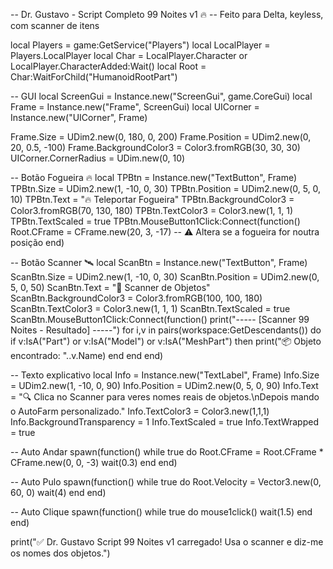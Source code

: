 -- Dr. Gustavo - Script Completo 99 Noites v1 🔥
-- Feito para Delta, keyless, com scanner de itens

local Players = game:GetService("Players")
local LocalPlayer = Players.LocalPlayer
local Char = LocalPlayer.Character or LocalPlayer.CharacterAdded:Wait()
local Root = Char:WaitForChild("HumanoidRootPart")

-- GUI
local ScreenGui = Instance.new("ScreenGui", game.CoreGui)
local Frame = Instance.new("Frame", ScreenGui)
local UICorner = Instance.new("UICorner", Frame)

Frame.Size = UDim2.new(0, 180, 0, 200)
Frame.Position = UDim2.new(0, 20, 0.5, -100)
Frame.BackgroundColor3 = Color3.fromRGB(30, 30, 30)
UICorner.CornerRadius = UDim.new(0, 10)

-- Botão Fogueira 🔥
local TPBtn = Instance.new("TextButton", Frame)
TPBtn.Size = UDim2.new(1, -10, 0, 30)
TPBtn.Position = UDim2.new(0, 5, 0, 10)
TPBtn.Text = "🔥 Teleportar Fogueira"
TPBtn.BackgroundColor3 = Color3.fromRGB(70, 130, 180)
TPBtn.TextColor3 = Color3.new(1, 1, 1)
TPBtn.TextScaled = true
TPBtn.MouseButton1Click:Connect(function()
    Root.CFrame = CFrame.new(20, 3, -17) -- ⚠️ Altera se a fogueira for noutra posição
end)

-- Botão Scanner 🛰️
local ScanBtn = Instance.new("TextButton", Frame)
ScanBtn.Size = UDim2.new(1, -10, 0, 30)
ScanBtn.Position = UDim2.new(0, 5, 0, 50)
ScanBtn.Text = "📡 Scanner de Objetos"
ScanBtn.BackgroundColor3 = Color3.fromRGB(100, 100, 180)
ScanBtn.TextColor3 = Color3.new(1, 1, 1)
ScanBtn.TextScaled = true
ScanBtn.MouseButton1Click:Connect(function()
    print("----- [Scanner 99 Noites - Resultado] -----")
    for i,v in pairs(workspace:GetDescendants()) do
        if v:IsA("Part") or v:IsA("Model") or v:IsA("MeshPart") then
            print("📦 Objeto encontrado: "..v.Name)
        end
    end
end)

-- Texto explicativo
local Info = Instance.new("TextLabel", Frame)
Info.Size = UDim2.new(1, -10, 0, 90)
Info.Position = UDim2.new(0, 5, 0, 90)
Info.Text = "🔍 Clica no Scanner para veres nomes reais de objetos.\nDepois mando o AutoFarm personalizado."
Info.TextColor3 = Color3.new(1,1,1)
Info.BackgroundTransparency = 1
Info.TextScaled = true
Info.TextWrapped = true

-- Auto Andar
spawn(function()
    while true do
        Root.CFrame = Root.CFrame * CFrame.new(0, 0, -3)
        wait(0.3)
    end
end)

-- Auto Pulo
spawn(function()
    while true do
        Root.Velocity = Vector3.new(0, 60, 0)
        wait(4)
    end
end)

-- Auto Clique
spawn(function()
    while true do
        mouse1click()
        wait(1.5)
    end
end)

print("✅ Dr. Gustavo Script 99 Noites v1 carregado! Usa o scanner e diz-me os nomes dos objetos.")
